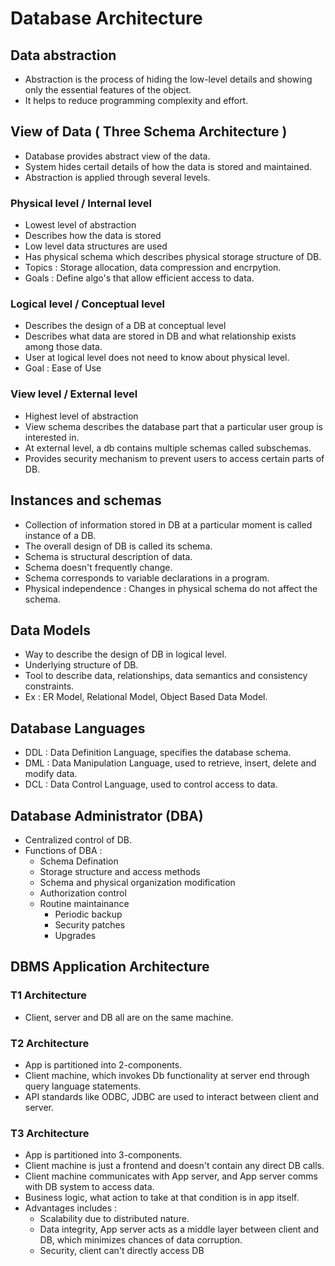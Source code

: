 # Database Architecture

## Data abstraction

- Abstraction is the process of hiding the low-level details and showing only the essential features of the object.
- It helps to reduce programming complexity and effort.

## View of Data ( Three Schema Architecture )

- Database provides abstract view of the data.
- System hides certail details of how the data is stored and maintained.
- Abstraction is applied through several levels.

### Physical level / Internal level

- Lowest level of abstraction
- Describes how the data is stored
- Low level data structures are used
- Has physical schema which describes physical storage structure of DB.
- Topics : Storage allocation, data compression and encrpytion.
- Goals : Define algo's that allow efficient access to data.

### Logical level / Conceptual level

- Describes the design of a DB at conceptual level
- Describes what data are stored in DB and what relationship exists among those data.
- User at logical level does not need to know about physical level.
- Goal : Ease of Use

### View level / External level

- Highest level of abstraction 
- View schema describes the database part that a particular user group is interested in.
- At external level, a db contains multiple schemas called subschemas.
- Provides security mechanism to prevent users to access certain parts of DB.

## Instances and schemas


- Collection of information stored in DB at a particular moment is called instance of a DB.
- The overall design of DB is called its schema.
- Schema is structural description of data. 
- Schema doesn't frequently change.
- Schema corresponds to variable declarations in a program.
- Physical independence : Changes in physical schema do not affect the schema.

## Data Models

- Way to describe the design of DB in logical level.
- Underlying structure of DB.
- Tool to describe data, relationships, data semantics and consistency constraints.
- Ex : ER Model, Relational Model, Object Based Data Model.

## Database Languages

- DDL : Data Definition Language, specifies the database schema.
- DML : Data Manipulation Language, used to retrieve, insert, delete and modify data.
- DCL : Data Control Language, used to control access to data.

## Database Administrator (DBA)

- Centralized control of DB.
- Functions of DBA : 
    - Schema Defination
    - Storage structure and access methods
    - Schema and physical organization modification
    - Authorization control
    - Routine maintainance
        - Periodic backup
        - Security patches
        - Upgrades

## DBMS Application Architecture

### T1 Architecture

- Client, server and DB all are on the same machine.

### T2 Architecture

- App is partitioned into 2-components.
- Client machine, which invokes Db functionality at server end through query language statements.
- API standards like ODBC, JDBC are used to interact between client and server.

### T3 Architecture

- App is partitioned into 3-components.
- Client machine is just a frontend and doesn't contain any direct DB calls.
- Client machine communicates with App server, and App server comms with DB system to access data.
- Business logic, what action to take at that condition is in app itself.
- Advantages includes :
    - Scalability due to distributed nature.
    - Data integrity, App server acts as a middle layer between client and DB, which minimizes chances of data corruption.
    - Security, client can't directly access DB